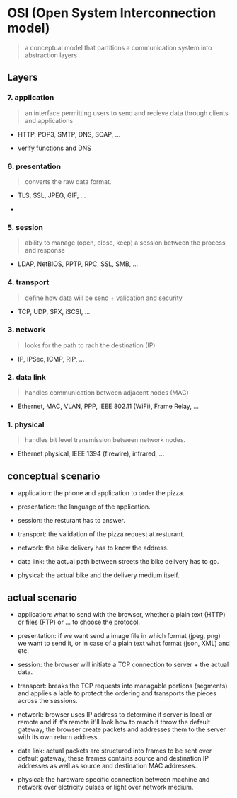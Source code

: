 # OSI (Open System Interconnection model)

> a conceptual model that partitions a communication system into abstraction layers

## Layers

### 7. application

> an interface permitting users to send and recieve data through clients and applications

- HTTP, POP3, SMTP, DNS, SOAP, ...

- verify functions and DNS

### 6. presentation

> converts the raw data format.

- TLS, SSL, JPEG, GIF, ...

- 

### 5. session

> ability to manage (open, close, keep) a session between the process and response

- LDAP, NetBIOS, PPTP, RPC, SSL, SMB, ...

### 4. transport

> define how data will be send + validation and security

- TCP, UDP, SPX, iSCSI, ...

### 3. network

> looks for the path to rach the destination (IP)

- IP, IPSec, ICMP, RIP, ...

### 2. data link

> handles communication between adjacent nodes (MAC)

- Ethernet, MAC, VLAN, PPP, IEEE 802.11 (WiFi), Frame Relay, ...

### 1. physical

> handles bit level transmission between network nodes.

- Ethernet physical, IEEE 1394 (firewire), infrared, ...

## conceptual scenario

- application: the phone and application to order the pizza.

- presentation: the language of the application.

- session: the resturant has to answer.

- transport: the validation of the pizza request at resturant.

- network: the bike delivery has to know the address.

- data link: the actual path between streets the bike delivery has to go.

- physical: the actual bike and the delivery medium itself.

## actual scenario

- application: what to send with the browser, whether a plain text (HTTP) or files (FTP) or ... to choose the protocol.

- presentation: if we want send a image file in which format (jpeg, png) we want to send it,  or in case of a plain text what format (json, XML) and etc.

- session: the browser will initiate a TCP connection to server + the actual data.

- transport: breaks the TCP requests into managable portions (segments) and applies a lable to protect the ordering and transports the pieces across the sessions.

- network: browser uses IP address to determine if server is local or remote and if it's remote it'll look how to reach it throw the default gateway, the browser create packets and addresses them to the server with its own return address.

- data link: actual packets are structured into frames to be sent over default gateway, these frames contains source and destination IP addresses as well as source and destination MAC addresses.

- physical: the hardware specific connection between machine and network over elctricity pulses or light over network medium.
